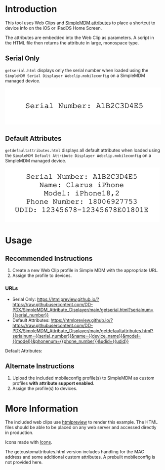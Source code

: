 # Introduction

This tool uses Web Clips and [SimpleMDM attributes](https://simplemdm.pdq.com/hc/en-us/articles/9355313240347-Attributes-Custom-Attributes) to place a shortcut to device info on the iOS or iPadOS Home Screen.

The attributes are embedded into the Web Clip as parameters.  A script in the HTML file then returns the attribute in large, monospace type.

## Serial Only

`getserial.html` displays only the serial number when loaded using the `SimpleMDM Serial Displayer Webclip.mobileconfig` on a SimpleMDM managed device.

![Serial Example](https://github.com/DD-PDX/SimpleMDM_Attribute_Displayer/blob/main/Images/serial_only_example.png)

## Default Attributes

`getdefaultattributes.html` displays all default attributes when loaded using the `SimpleMDM Default Attribute Displayer Webclip.mobileconfig` on a SimpleMDM managed device.

![Default Example](https://github.com/DD-PDX/SimpleMDM_Attribute_Displayer/blob/main/Images/default_attributes_example.png)

# Usage

## Recommended Instructions

1. Create a new Web Clip profile in Simple MDM with the appropriate URL.
2. Assign the profile to devices.

### URLs

- Serial Only: https://htmlpreview.github.io/?https://raw.githubusercontent.com/DD-PDX/SimpleMDM_Attribute_Displayer/main/getserial.html?serialnum={{serial_number}}
- Default Attributes: https://htmlpreview.github.io/?https://raw.githubusercontent.com/DD-PDX/SimpleMDM_Attribute_Displayer/main/getdefaultattributes.html?serialnum={{serial_number}}&name={{device_name}}&model={{model}}&phonenum={{phone_number}}&udid={{udid}}

Default Attributes: 

## Alternate Instructions

1. Upload the included mobileconfig profile(s) to SimpleMDM as custom profiles **with attribute support enabled**.
2. Assign the profile(s) to devices.

# More Information

The included web clips use [htmlpreview](https://github.com/htmlpreview/htmlpreview.github.com) to render this example.  The HTML files should be able to be placed on any web server and accessed directly in production.

Icons made with [Icons](https://github.com/SAP/macOS-icon-generator).

The getcustomattributes.html version includes handling for the MAC address and some additional custom attributes.  A prebuilt mobileconfig is not provided here.